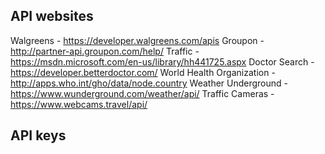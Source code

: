 ## API websites
Walgreens - https://developer.walgreens.com/apis
Groupon - http://partner-api.groupon.com/help/
Traffic - https://msdn.microsoft.com/en-us/library/hh441725.aspx
Doctor Search - https://developer.betterdoctor.com/
World Health Organization - http://apps.who.int/gho/data/node.country
Weather Underground - https://www.wunderground.com/weather/api/
Traffic Cameras - https://www.webcams.travel/api/


## API keys

